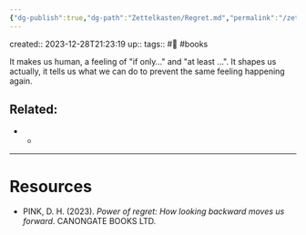 ```yaml
---
{"dg-publish":true,"dg-path":"Zettelkasten/Regret.md","permalink":"/zettelkasten/regret/","dgHomeLink":true,"dgShowBacklinks":true,"dgShowLocalGraph":true,"dgShowInlineTitle":true,"dgShowFileTree":true,"dgEnableSearch":true,"dgShowToc":true,"dgLinkPreview":true,"dgShowTags":true,"noteIcon":1}
---
```



created:: 2023-12-28T21:23:19
up:: 
tags:: #🌱 #books

It makes us human, a feeling of "if only…" and "at least …". It shapes us actually, it tells us what we can do to prevent the same feeling happening again.

## Related:

- -

---
# Resources

- PINK, D. H. (2023). _Power of regret: How looking backward moves us forward_. CANONGATE BOOKS LTD.